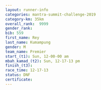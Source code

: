 ```yaml
---
layout: runner-info 
categories: mantra-summit-challenge-2019 
category-km: 35km 
overall_rank:  9999
gender_rank: 
bib: 559
first_name: Rey
last_name: Kumampung
gender: M
team_name: Premier
start_(t1): Sun, 12-00-00 am
mbah_kamad_(t2): Sun, 12-17-13 pm
finish_(t3): 
race_time: 12-17-13
status: DNF
certificate: 
---
```

